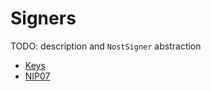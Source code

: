 # Signers

TODO: description and `NostSigner` abstraction

* [Keys](keys.md)
* [NIP07](../nips/07.md)
